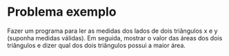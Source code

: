 # Problema exemplo

Fazer um programa para ler as medidas dos lados de dois triângulos x e y (suponha medidas válidas). Em seguida, mostrar o valor das áreas dos dois triângulos e dizer qual dos dois triângulos possui a maior área.
